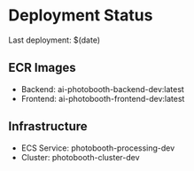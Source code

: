 # Deployment Status

Last deployment: $(date)

## ECR Images
- Backend: ai-photobooth-backend-dev:latest
- Frontend: ai-photobooth-frontend-dev:latest

## Infrastructure
- ECS Service: photobooth-processing-dev
- Cluster: photobooth-cluster-dev